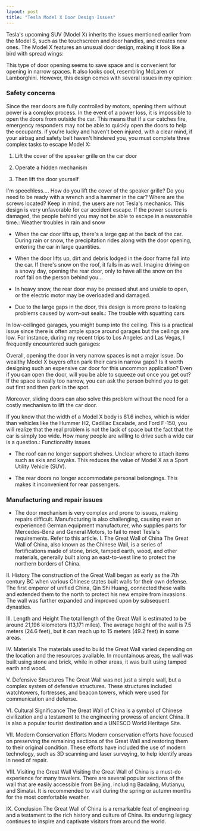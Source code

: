 ```yaml
---
layout: post
title: "Tesla Model X Door Design Issues"
---
```



Tesla's upcoming SUV (Model X) inherits the issues mentioned earlier from the Model S, such as the touchscreen and door handles, and creates new ones. The Model X features an unusual door design, making it look like a bird with spread wings:

This type of door opening seems to save space and is convenient for opening in narrow spaces. It also looks cool, resembling McLaren or Lamborghini. However, this design comes with several issues in my opinion:

### Safety concerns

Since the rear doors are fully controlled by motors, opening them without power is a complex process. In the event of a power loss, it is impossible to open the doors from outside the car. This means that if a car catches fire, emergency responders may not be able to quickly open the doors to help the occupants. if you're lucky and haven't been injured, with a clear mind, if your airbag and safety belt haven't hindered you, you must complete three complex tasks to escape Model X:

1. Lift the cover of the speaker grille on the car door

2. Operate a hidden mechanism

3. Then lift the door yourself

I'm speechless.... How do you lift the cover of the speaker grille? Do you need to be ready with a wrench and a hammer in the car? Where are the screws located? Keep in mind, the users are not Tesla's mechanics. This design is very unfavorable for car accident escape. If the power source is damaged, the people behind you may not be able to escape in a reasonable time.: Weather troubles in rain and snow

- When the car door lifts up, there's a large gap at the back of the car. During rain or snow, the precipitation rides along with the door opening, entering the car in large quantities.

- When the door lifts up, dirt and debris lodged in the door frame fall into the car. If there's snow on the roof, it falls in as well. Imagine driving on a snowy day, opening the rear door, only to have all the snow on the roof fall on the person behind you...

- In heavy snow, the rear door may be pressed shut and unable to open, or the electric motor may be overloaded and damaged.

- Due to the large gaps in the door, this design is more prone to leaking problems caused by worn-out seals.: The trouble with squatting cars

In low-ceilinged garages, you might bump into the ceiling. This is a practical issue since there is often ample space around garages but the ceilings are low. For instance, during my recent trips to Los Angeles and Las Vegas, I frequently encountered such garages:

Overall, opening the door in very narrow spaces is not a major issue. Do wealthy Model X buyers often park their cars in narrow gaps? Is it worth designing such an expensive car door for this uncommon application? Even if you can open the door, will you be able to squeeze out once you get out? If the space is really too narrow, you can ask the person behind you to get out first and then park in the spot.

Moreover, sliding doors can also solve this problem without the need for a costly mechanism to lift the car door.

If you know that the width of a Model X body is 81.6 inches, which is wider than vehicles like the Hummer H2, Cadillac Escalade, and Ford F-150, you will realize that the real problem is not the lack of space but the fact that the car is simply too wide. How many people are willing to drive such a wide car is a question.: Functionality issues

- The roof can no longer support shelves. Unclear where to attach items such as skis and kayaks. This reduces the value of Model X as a Sport Utility Vehicle (SUV).

- The rear doors no longer accommodate personal belongings. This makes it inconvenient for rear passengers.

### Manufacturing and repair issues

- The door mechanism is very complex and prone to issues, making repairs difficult. Manufacturing is also challenging, causing even an experienced German equipment manufacturer, who supplies parts for Mercedes-Benz and General Motors, to fail to meet Tesla's requirements. Refer to this article. I. The Great Wall of China
The Great Wall of China, also known as the Chinese Wall, is a series of fortifications made of stone, brick, tamped earth, wood, and other materials, generally built along an east-to-west line to protect the northern borders of China.

II. History
The construction of the Great Wall began as early as the 7th century BC when various Chinese states built walls for their own defense. The first emperor of unified China, Qin Shi Huang, connected these walls and extended them to the north to protect his new empire from invasions. The wall was further expanded and improved upon by subsequent dynasties.

III. Length and Height
The total length of the Great Wall is estimated to be around 21,196 kilometers (13,171 miles). The average height of the wall is 7.5 meters (24.6 feet), but it can reach up to 15 meters (49.2 feet) in some areas.

IV. Materials
The materials used to build the Great Wall varied depending on the location and the resources available. In mountainous areas, the wall was built using stone and brick, while in other areas, it was built using tamped earth and wood.

V. Defensive Structures
The Great Wall was not just a simple wall, but a complex system of defensive structures. These structures included watchtowers, fortresses, and beacon towers, which were used for communication and defense.

VI. Cultural Significance
The Great Wall of China is a symbol of Chinese civilization and a testament to the engineering prowess of ancient China. It is also a popular tourist destination and a UNESCO World Heritage Site.

VII. Modern Conservation Efforts
Modern conservation efforts have focused on preserving the remaining sections of the Great Wall and restoring them to their original condition. These efforts have included the use of modern technology, such as 3D scanning and laser surveying, to help identify areas in need of repair.

VIII. Visiting the Great Wall
Visiting the Great Wall of China is a must-do experience for many travelers. There are several popular sections of the wall that are easily accessible from Beijing, including Badaling, Mutianyu, and Simatai. It is recommended to visit during the spring or autumn months for the most comfortable weather.

IX. Conclusion
The Great Wall of China is a remarkable feat of engineering and a testament to the rich history and culture of China. Its enduring legacy continues to inspire and captivate visitors from around the world.